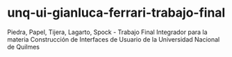 # unq-ui-gianluca-ferrari-trabajo-final
Piedra, Papel, Tijera, Lagarto, Spock - Trabajo Final Integrador para la materia Construcción de Interfaces de Usuario de la Universidad Nacional de Quilmes
